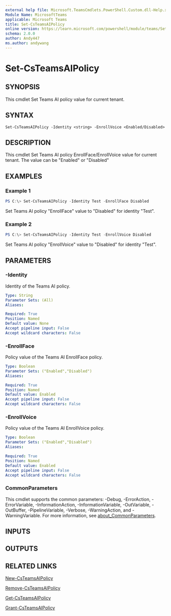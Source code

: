 ```yaml
---
external help file: Microsoft.TeamsCmdlets.PowerShell.Custom.dll-Help.xml
Module Name: MicrosoftTeams
applicable: Microsoft Teams
title: Set-CsTeamsAIPolicy
online version: https://learn.microsoft.com/powershell/module/teams/Set-CsTeamsAIPolicy
schema: 2.0.0
author: Andy447
ms.author: andywang
---
```


# Set-CsTeamsAIPolicy

## SYNOPSIS

This cmdlet Set Teams AI policy value for current tenant.

## SYNTAX

```
Set-CsTeamsAIPolicy -Identity <string> -EnrollVoice <Enabled/Disabled>
```

## DESCRIPTION

This cmdlet Set Teams AI policy EnrollFace/EnrollVoice value for current tenant. The value can be "Enabled" or "Disabled"

## EXAMPLES

### Example 1
```powershell
PS C:\> Set-CsTeamsAIPolicy -Identity Test -EnrollFace Disabled
```

Set Teams AI policy "EnrollFace" value to "Disabled" for identity "Test".

### Example 2
```powershell
PS C:\> Set-CsTeamsAIPolicy -Identity Test -EnrollVoice Disabled
```

Set Teams AI policy "EnrollVoice" value to "Disabled" for identity "Test".

## PARAMETERS
### -Identity
Identity of the Teams AI policy.

```yaml
Type: String
Parameter Sets: (All)
Aliases:

Required: True
Position: Named
Default value: None
Accept pipeline input: False
Accept wildcard characters: False
```
### -EnrollFace
Policy value of the Teams AI EnrollFace policy.

```yaml
Type: Boolean
Parameter Sets: ("Enabled","Disabled")
Aliases:

Required: True
Position: Named
Default value: Enabled
Accept pipeline input: False
Accept wildcard characters: False
```

### -EnrollVoice
Policy value of the Teams AI EnrollVoice policy.

```yaml
Type: Boolean
Parameter Sets: ("Enabled","Disabled")
Aliases:

Required: True
Position: Named
Default value: Enabled
Accept pipeline input: False
Accept wildcard characters: False
```

### CommonParameters
This cmdlet supports the common parameters: -Debug, -ErrorAction, -ErrorVariable, -InformationAction, -InformationVariable, -OutVariable, -OutBuffer, -PipelineVariable, -Verbose, -WarningAction, and -WarningVariable. For more information, see [about_CommonParameters](https://go.microsoft.com/fwlink/?LinkID=113216).

## INPUTS

## OUTPUTS

## RELATED LINKS

[New-CsTeamsAIPolicy](New-CsTeamsAIPolicy.md)

[Remove-CsTeamsAIPolicy](Remove-CsTeamsAIPolicy.yml)

[Get-CsTeamsAIPolicy](Get-CsTeamsAIPolicy.yml)

[Grant-CsTeamsAIPolicy](Grant-CsTeamsAIPolicy.yml)
